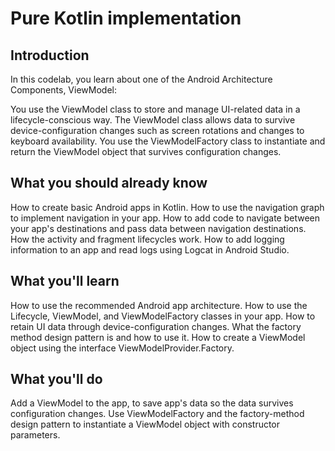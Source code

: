 # Pure Kotlin implementation

## Introduction
In this codelab, you learn about one of the Android Architecture Components, ViewModel:

You use the ViewModel class to store and manage UI-related data in a lifecycle-conscious way. The ViewModel class allows data to survive device-configuration changes such as screen rotations and changes to keyboard availability.
You use the ViewModelFactory class to instantiate and return the ViewModel object that survives configuration changes.

## What you should already know
How to create basic Android apps in Kotlin.
How to use the navigation graph to implement navigation in your app.
How to add code to navigate between your app's destinations and pass data between navigation destinations.
How the activity and fragment lifecycles work.
How to add logging information to an app and read logs using Logcat in Android Studio.

## What you'll learn
How to use the recommended Android app architecture.
How to use the Lifecycle, ViewModel, and ViewModelFactory classes in your app.
How to retain UI data through device-configuration changes.
What the factory method design pattern is and how to use it.
How to create a ViewModel object using the interface ViewModelProvider.Factory.

## What you'll do
Add a ViewModel to the app, to save app's data so the data survives configuration changes.
Use ViewModelFactory and the factory-method design pattern to instantiate a ViewModel object with constructor parameters.
